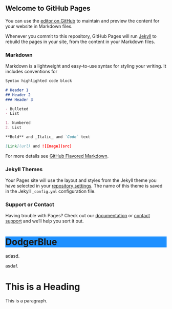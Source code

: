 ## Welcome to GitHub Pages

You can use the [editor on GitHub](https://github.com/s3752180/COSC1107A1/edit/master/README.md) to maintain and preview the content for your website in Markdown files.

Whenever you commit to this repository, GitHub Pages will run [Jekyll](https://jekyllrb.com/) to rebuild the pages in your site, from the content in your Markdown files.

### Markdown

Markdown is a lightweight and easy-to-use syntax for styling your writing. It includes conventions for

```markdown
Syntax highlighted code block

# Header 1
## Header 2
### Header 3

- Bulleted
- List

1. Numbered
2. List

**Bold** and _Italic_ and `Code` text

[Link](url) and ![Image](src)
```

For more details see [GitHub Flavored Markdown](https://guides.github.com/features/mastering-markdown/).

### Jekyll Themes

Your Pages site will use the layout and styles from the Jekyll theme you have selected in your [repository settings](https://github.com/s3752180/COSC1107A1/settings). The name of this theme is saved in the Jekyll `_config.yml` configuration file.

### Support or Contact

Having trouble with Pages? Check out our [documentation](https://help.github.com/categories/github-pages-basics/) or [contact support](https://github.com/contact) and we’ll help you sort it out.
<!DOCTYPE html>
<html>
  
<head>
<title>My Assignment1</title>
</head>
<body>
<h1 style="background-color:DodgerBlue;">DodgerBlue</h1>  
  
<p> adasd. </p>
  
 <p> asdaf. </p>
<h1>This is a Heading</h1>
<p>This is a paragraph.</p>

</body>
</html>

